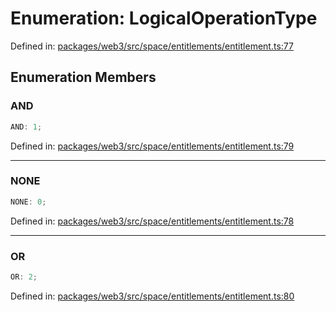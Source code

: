# Enumeration: LogicalOperationType

Defined in: [packages/web3/src/space/entitlements/entitlement.ts:77](https://github.com/towns-protocol/towns/blob/0db1fd0ac7258e8db8cedfb6183e8eade8284fa1/packages/web3/src/space/entitlements/entitlement.ts#L77)

## Enumeration Members

### AND

```ts
AND: 1;
```

Defined in: [packages/web3/src/space/entitlements/entitlement.ts:79](https://github.com/towns-protocol/towns/blob/0db1fd0ac7258e8db8cedfb6183e8eade8284fa1/packages/web3/src/space/entitlements/entitlement.ts#L79)

***

### NONE

```ts
NONE: 0;
```

Defined in: [packages/web3/src/space/entitlements/entitlement.ts:78](https://github.com/towns-protocol/towns/blob/0db1fd0ac7258e8db8cedfb6183e8eade8284fa1/packages/web3/src/space/entitlements/entitlement.ts#L78)

***

### OR

```ts
OR: 2;
```

Defined in: [packages/web3/src/space/entitlements/entitlement.ts:80](https://github.com/towns-protocol/towns/blob/0db1fd0ac7258e8db8cedfb6183e8eade8284fa1/packages/web3/src/space/entitlements/entitlement.ts#L80)
